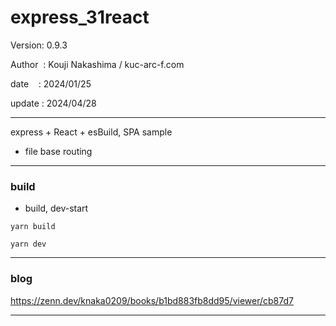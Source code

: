 ﻿# express_31react

 Version: 0.9.3

 Author  : Kouji Nakashima / kuc-arc-f.com

 date    : 2024/01/25

 update : 2024/04/28

***

express + React + esBuild, SPA sample

* file base routing

***
### build

* build, dev-start

```
yarn build

yarn dev
```

***
### blog

https://zenn.dev/knaka0209/books/b1bd883fb8dd95/viewer/cb87d7

***


